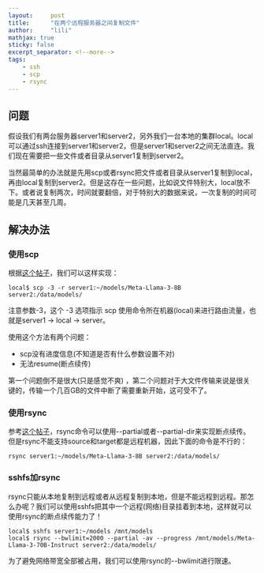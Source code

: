 ```yaml
---
layout:     post
title:      "在两个远程服务器之间复制文件"
author:     "lili"
mathjax: true
sticky: false
excerpt_separator: <!--more-->
tags:
    - ssh
    - scp
    - rsync
---
```




 <!--more-->
 
 
## 问题

假设我们有两台服务器server1和server2，另外我们一台本地的集群local。local可以通过ssh连接到server1和server2，但是server1和server2之间无法直连。我们现在需要把一些文件或者目录从server1复制到server2。

当然最简单的办法就是先用scp或者rsync把文件或者目录从server1复制到local，再由local复制到server2。但是这存在一些问题，比如说文件特别大，local放不下。或者说复制两次，时间就要翻倍，对于特别大的数据来说，一次复制的时间可能是几天甚至几周。

## 解决办法

### 使用scp

根据[这个帖子](https://superuser.com/questions/686394/scp-between-two-remote-hosts-from-my-third-pc)，我们可以这样实现：

```shell
local$ scp -3 -r server1:~/models/Meta-Llama-3-8B server2:/data/models/
```

注意参数-3，这个 -3 选项指示 scp 使用命令所在机器(local)来进行路由流量，也就是server1 -> local -> server。
 
使用这个方法有两个问题：
* scp没有进度信息(不知道是否有什么参数设置不对)
* 无法resume(断点续传)

第一个问题倒不是很大(只是感觉不爽) ，第二个问题对于大文件传输来说是很关键的，传输一个几百GB的文件中断了需要重新开始，这可受不了。

### 使用rsync

参考[这个帖子](https://unix.stackexchange.com/questions/48298/can-rsync-resume-after-being-interrupted)，rsync命令可以使用\-\-partial或者\-\-partial-dir来实现断点续传。但是rsync不能支持source和target都是远程机器，因此下面的命令是不行的：

```shell
rsync server1:~/models/Meta-Llama-3-8B server2:/data/models/
```
 
### sshfs加rsync

rsync只能从本地复制到远程或者从远程复制到本地，但是不能远程到远程。那怎么办呢？我们可以使用sshfs把其中一个远程(网络)目录挂着到本地，这样就可以使用rsync的断点续传能力了！

```shell
local$ sshfs server1:~/models /mnt/models 
local$ rsync --bwlimit=2000 --partial -av --progress /mnt/models/Meta-Llama-3-70B-Instruct server2:/data/models/
```

为了避免网络带宽全部被占用，我们可以使用rsync的\-\-bwlimit进行限速。
